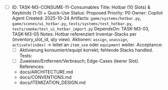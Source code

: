 - [ ] ID: TASK-M3-CONSUME-11-Consumables
  Title: Hotbar (10 Slots) & Keybinds (1-0) + Quick-Use
  Status: Proposed
  Priority: P0
  Owner: Copilot Agent
  Created: 2025-10-24
  Artifacts: `game/systems/hotbar.py`, `game/scenes/ui_hotbar.py`, `tests/systems/test_hotbar.py`, `tests/smoke/test_ui_hotbar_import.py`
  DependsOn: TASK-M3-03, TASK-M3-05
  Notes:
  Hotbar referenziert Inventar-Stacks per (inventory_slot_id, qty view). Aktionen: `assign`, `unassign`, `activate(index)` -> leitet an `item_use` oder `equipment` weiter.
  Acceptance:
  - [ ] Aktivierung konsumiert/equipt korrekt; fehlende Stacks handled.
  Tests:
  - [ ] Zuweisen/Entfernen/Verbrauch; Edge-Cases (leerer Slot).
  References:
  - docs/ARCHITECTURE.md
  - docs/CONVENTIONS.md
  - docs/ITEMIZATION_DESIGN.md
